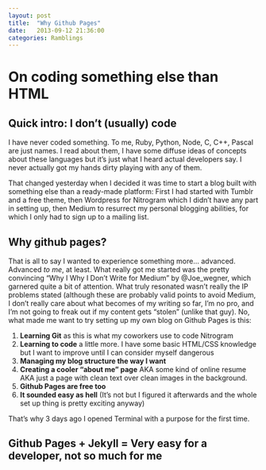 ```yaml
---
layout: post
title:  "Why Github Pages"
date:   2013-09-12 21:36:00
categories: Ramblings
---
```


# On coding something else than HTML
## Quick intro: I don’t (usually) code
I have never coded something. To me, Ruby, Python, Node, C, C++, Pascal are just names. I read about them, I have some diffuse ideas of concepts about these languages but it’s just what I heard actual developers say. I never actually got my hands dirty playing with any of them.

That changed yesterday when I decided it was time to start a blog built with something else than a ready-made platform: First I had started with Tumblr and a free theme, then Wordpress for Nitrogram which I didn’t have any part in setting up, then Medium to resurrect my personal blogging abilities, for which I only had to sign up to a mailing list.

## Why github pages?

That is all to say I wanted to experience something more... advanced. Advanced *to me*, at least. What really got me started was the pretty convincing “Why I Why I Don’t Write for Medium” by @Joe_wegner, which garnered quite a bit of attention.
What truly resonated wasn’t really the IP problems stated (although these are probably valid points to avoid Medium, I don’t really care about what becomes of my writing so far, I’m no pro, and I’m not going to freak out if my content gets “stolen” (unlike that guy).
No, what made me want to try setting up my own blog on Github Pages is this:

1. **Learning Git** as this is what my coworkers use to code Nitrogram
2. **Learning to code** a little more. I have some basic HTML/CSS knowledge but I want to improve until I can consider myself dangerous
3. **Managing my blog structure the way I want**
4. **Creating a cooler “about me” page** AKA some kind of online resume AKA just a page with clean text over clean images in the background.
5. **Github Pages are free too**
6. **It sounded easy as hell** (It’s not but I figured it afterwards and the whole set up thing is pretty exciting anyway)

That’s why 3 days ago I opened Terminal with a purpose for the first time.

## Github Pages + Jekyll = Very easy for a developer, not so much for me